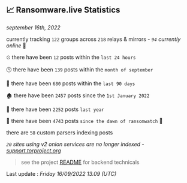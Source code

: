 
## 📈 Ransomware.live Statistics
_september 16th, 2022_

currently tracking `122` groups across `218` relays & mirrors - _`94` currently online_ 📡

⏲ there have been `12` posts within the `last 24 hours`

🕓 there have been `139` posts within the `month of september`

📅 there have been `680` posts within the `last 90 days`

🏚 there have been `2457` posts since the `1st January 2022`

🚀 there have been `2252` posts `last year`

🦕 there have been `4743` posts `since the dawn of ransomwatch` 🐣

there are `58` custom parsers indexing posts

_`20` sites using v2 onion services are no longer indexed - [support.torproject.org](https://support.torproject.org/onionservices/v2-deprecation/)_

> see the project [README](https://github.com/jmousqueton/ransomwatch#readme) for backend technicals



Last update : _Friday 16/09/2022 13.09 (UTC)_

